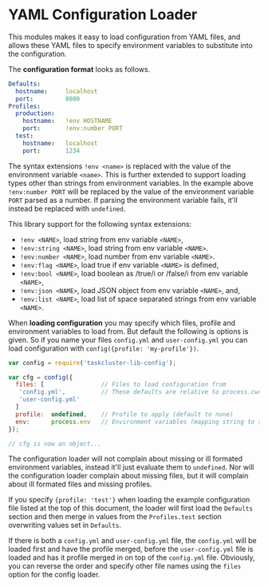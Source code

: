 YAML Configuration Loader
=========================

This modules makes it easy to load configuration from YAML files, and allows
these YAML files to specify environment variables to substitute into the
configuration.

The **configuration format** looks as follows.
```yaml
Defaults:
  hostname:     localhost
  port:         8080
Profiles:
  production:
    hostname:   !env HOSTNAME
    port:       !env:number PORT
  test:
    hostname:   localhost
    port:       1234
```
The syntax extensions `!env <name>` is replaced with the value of the
environment variable `<name>`. This is further extended to support loading
types other than strings from environment variables. In the example above
`!env:number PORT` will be replaced by the value of the environment variable
`PORT` parsed as a number. If parsing the environment variable fails, it'll
instead be replaced with `undefined`.

This library support for the following syntax extensions:

 * `!env <NAME>`, load string from env variable `<NAME>`,
 * `!env:string <NAME>`, load string from env variable `<NAME>`.
 * `!env:number <NAME>`, load number from env variable `<NAME>`.
 * `!env:flag <NAME>`, load true if env variable `<NAME>` is defined,
 * `!env:bool <NAME>`, load boolean as /true/i or /false/i from env
    variable `<NAME>`,
 * `!env:json <NAME>`, load JSON object from env variable `<NAME>`, and,
 * `!env:list <NAME>`, load list of space separated strings from env
    variable `<NAME>`.

When **loading configuration** you may specify which files, profile and
environment variables to load from. But default the following is options is
given. So if you name your files `config.yml` and `user-config.yml` you can
load configuration with `config({profile: 'my-profile'})`.
```js
var config = require('taskcluster-lib-config');

var cfg = config({
  files: [                // Files to load configuration from
   'config.yml',          // These defaults are relative to process.cwd
   'user-config.yml'
  ]
  profile:  undefined,    // Profile to apply (default to none)
  env:      process.env   // Environment variables (mapping string to strings)
});

// cfg is now an object...
```

The configuration loader will not complain about missing or ill formated
environment variables, instead it'll just evaluate them to `undefined`. Nor will
the configuration loader complain about missing files, but it will complain
about ill formated files and missing profiles.

If you specify `{profile: 'test'}` when loading the example configuration file
listed at the top of this document, the loader will first load the `Defaults`
section and then merge in values from the `Profiles.test` section overwriting
values set in `Defaults`.

If there is both a `config.yml` and `user-config.yml` file, the `config.yml`
will be loaded first and have the profile merged, before the `user-config.yml`
file is loaded and has it profile merged in on top of the `config.yml` file.
Obviously, you can reverse the order and specify other file names using the
`files` option for the config loader.
